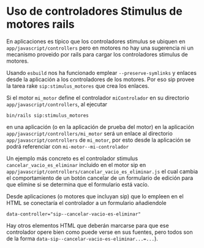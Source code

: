 # Uso de controladores Stimulus de motores rails

En aplicaciones es típico que los controladores stimulus se ubiquen
en `app/javascript/controllers` pero en motores no hay una sugerencia
ni un mecanismo proveido por rails para cargar los controladores stimulus
de motores.

Usando `esbuild` nos ha funcionado emplear `--preserve-symlinks` y
enlaces desde la aplicación a los controladores de los motores. Por eso
sip provee la tarea rake `sip:stimulus_motores` que crea los enlaces.

Si el motor `mi_motor` define el controlador `miControlador` en su
directorio `app/javascript/controllers`, al ejecutar
```
bin/rails sip:stimulus_motores
``` 
en una aplicación (o en la aplicación de prueba del motor) en la aplicación
`app/javascript/controllers/mi_motor` será un enlace
al directorio `app/javascript/controllers` de `mi_motor`, por esto
desde la aplicación se podrá referenciar con
`mi-motor--mi-controlador`

Un ejemplo más concreto es el controlador stimulus 
`cancelar_vacio_es_eliminar` incluido en el motor sip en
`app/javascript/controllers/cancelar_vacio_es_eliminar.js` 
el cual cambia el comportamiento de un botón cancelar de un formulario
de edición para que elimine si se determina que el formulario
está vacío.

Desde aplicaciones (o motores que incluyan sip) que lo empleen
en el HTML se conectaría el controlador a un formulario añadiendole
```
data-controller="sip--cancelar-vacio-es-eliminar"
```
Hay otros elementos HTML que deberán marcarse para que ese controlador opere
bien como puede verse en sus fuentes, pero todos son de la forma 
`data-sip--cancelar-vacio-es-eliminar...=...`).
